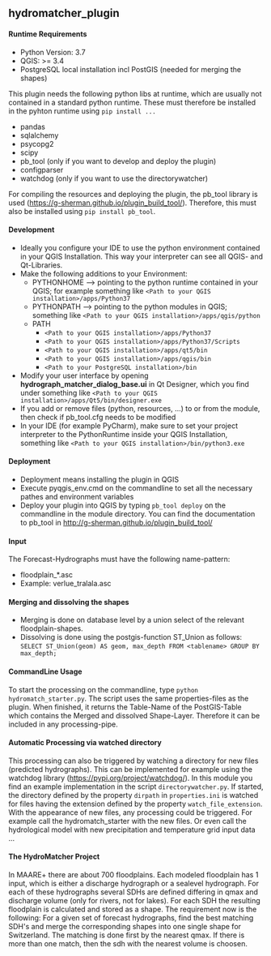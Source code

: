 ## hydromatcher_plugin

#### Runtime Requirements
- Python Version: 3.7
- QGIS: >= 3.4
- PostgreSQL local installation incl PostGIS (needed for merging the shapes)

This plugin needs the following python libs at runtime, which are usually not contained in a standard python runtime. These must therefore be installed in the pyhton runtime using `pip install ...`
- pandas
- sqlalchemy
- psycopg2
- scipy
- pb_tool (only if you want to develop and deploy the plugin)
- configparser
- watchdog (only if you want to use the directorywatcher)

For compiling the resources and deploying the plugin, the pb_tool library is used (https://g-sherman.github.io/plugin_build_tool/). Therefore, this must also be installed using `pip install pb_tool`.

#### Development
- Ideally you configure your IDE to use the python environment contained in your QGIS Installation. This way your interpreter can see all QGIS- and Qt-Libraries.
- Make the following additions to your Environment:
    - PYTHONHOME --> pointing to the python runtime contained in your QGIS; for example something like `<Path to your QGIS installation>/apps/Python37`
    - PYTHONPATH --> pointing to the python modules in QGIS; something like `<Path to your QGIS installation>/apps/qgis/python`
    - PATH
        - `<Path to your QGIS installation>/apps/Python37`
        - `<Path to your QGIS installation>/apps/Python37/Scripts`
        - `<Path to your QGIS installation>/apps/qt5/bin`
        - `<Path to your QGIS installation>/apps/qgis/bin`
        - `<Path to your PostgreSQL installation>/bin`
- Modify your user interface by opening <b>hydrograph_matcher_dialog_base.ui</b> in Qt Designer, which you find under something like `<Path to your QGIS installation>/apps/Qt5/bin/designer.exe`
- If you add or remove files (python, resources, ...) to or from the module, then check if pb_tool.cfg needs to be modified
- In your IDE (for example PyCharm), make sure to set your project interpreter to the PythonRuntime inside your QGIS Installation, something like `<Path to your QGIS installation>/bin/python3.exe`


#### Deployment
- Deployment means installing the plugin in QGIS
- Execute pyqgis_env.cmd on the commandline to set all the necessary pathes and environment variables 
- Deploy your plugin into QGIS by typing `pb_tool deploy` on the commandline in the module directory. You can find the documentation to pb_tool in http://g-sherman.github.io/plugin_build_tool/


#### Input
The Forecast-Hydrographs must have the following name-pattern:
- floodplain_*.asc
- Example: verlue_tralala.asc


#### Merging and dissolving the shapes
- Merging is done on database level by a union select of the relevant floodplain-shapes.
- Dissolving is done using the postgis-function ST_Union as follows:
`SELECT ST_Union(geom) AS geom, max_depth FROM <tablename> GROUP BY max_depth;`


#### CommandLine Usage
To start the processing on the commandline, type `python hydromatch_starter.py`. The script uses the same properties-files as the plugin.
When finished, it returns the Table-Name of the PostGIS-Table which contains the Merged and dissolved Shape-Layer.
Therefore it can be included in any processing-pipe.


#### Automatic Processing via watched directory
This processing can also be triggered by watching a directory for new files (predicted hydrographs). This can be implemented for example using the watchdog library (https://pypi.org/project/watchdog/).
In this module you find an example implementation in the script `directorywatcher.py`. If started, the directory defined by the property `dirpath` in `properties.ini`
is watched for files having the extension defined by the property `watch_file_extension`. With the appearance of new files, any processing could be triggered. For example call the hydromatch_starter with the
new files. Or even call the hydrological model with new precipitation and temperature grid input data ...


#### The HydroMatcher Project
In MAARE+ there are about 700 floodplains. Each modeled floodplain has 1 input, which is either a discharge hydrograph or a
sealevel hydrograph. For each of these hydrographs several SDHs are defined differing in qmax and discharge volume (only for rivers, not for lakes).
For each SDH the resulting floodplain is calculated and stored as a shape.
The requirement now is the following:
For a given set of forecast hydrographs, find the best matching SDH's and merge the corresponding shapes
into one single shape for Switzerland.
The matching is done first by the nearest qmax. If there is more than one match, then the sdh with the nearest volume is choosen.
